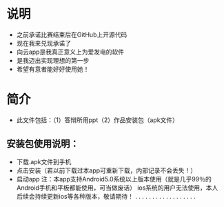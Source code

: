# 说明
* 之前承诺比赛结束后在GitHub上开源代码
* 现在我来兑现承诺了
* 向云app是我真正意义上为爱发电的软件
* 是我迈出实现理想的第一步
* 希望有意者能好好使用她！

# 简介
* 此文件包括：（1）答辩所用ppt（2）作品安装包（apk文件）
## 安装包使用说明：
* 下载.apk文件到手机
* 点击安装（若以前下载过本app可重新下载，内部记录不会丢失！）
* 启动app
注：本app支持Android5.0系统以上版本使用（就是几乎99％的Android手机和平板都能使用，可当做废话）
ios系统的用户无法使用，本人后续会持续更新ios等各种版本，敬请期待！
.
.
.
.
.
.
.
.
.
.
.
.
.
.
.
.
.
.

